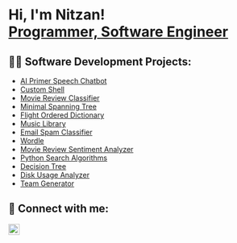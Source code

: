 <h1>Hi, I'm Nitzan! <br/><a href="https://github.com/nitzansaar">Programmer, Software Engineer</a></h1>

<h2>👨‍💻 Software Development Projects:</h2>

- [AI Primer Speech Chatbot](https://github.com/nitzansaar/AI_Primer)
- [Custom Shell](https://github.com/nitzansaar/Custom-Command-Line-Shell)
- [Movie Review Classifier](https://github.com/nitzansaar/Movie-Review-Classification)
- [Minimal Spanning Tree](https://github.com/nitzansaar/Minimal-Spanning-Tree)
- [Flight Ordered Dictionary](https://github.com/nitzansaar/Flight-Ordered-Dictionary)
- [Music Library](https://github.com/nitzansaar/Music-Library)
- [Email Spam Classifier](https://github.com/nitzansaar/Email-Spam-Classifier)
- [Wordle](https://github.com/nitzansaar/Wordle)
- [Movie Review Sentiment Analyzer](https://github.com/nitzansaar/Movie-Review-Sentiment-Analyzer)
- [Python Search Algorithms](https://github.com/nitzansaar/Search-Algorithms)
- [Decision Tree](https://github.com/nitzansaar/Decision-Tree-and-Random-Forest-Implementation)
- [Disk Usage Analyzer](https://github.com/nitzansaar/Disk-Usage-Analyzer)
- [Team Generator](https://github.com/nitzansaar/Team-Generator)

<h2> 🤳 Connect with me:</h2>

[<img align="center" alt="NitzanSaar | LinkedIn" width="22px" src="https://cdn.jsdelivr.net/npm/simple-icons@v3/icons/linkedin.svg" />][linkedin]

[linkedin]: https://www.linkedin.com/in/nitzans/

